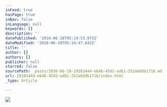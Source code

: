 ```yaml
---
inFeed: true
hasPage: true
inNav: false
inLanguage: null
keywords: []
description: ''
datePublished: '2016-06-18T05:14:53.973Z'
dateModified: '2016-06-18T05:14:47.842Z'
title: ''
author: []
authors: []
publisher: null
starred: false
sourcePath: _posts/2016-06-18-29101444-e646-45d2-adb1-252a0ddb1716.md
url: 29101444-e646-45d2-adb1-252a0ddb1716/index.html
_type: Article

---
```

![](https://the-grid-user-content.s3-us-west-2.amazonaws.com/2ebebf86-3408-4e30-af34-890003dc0e84.jpg)